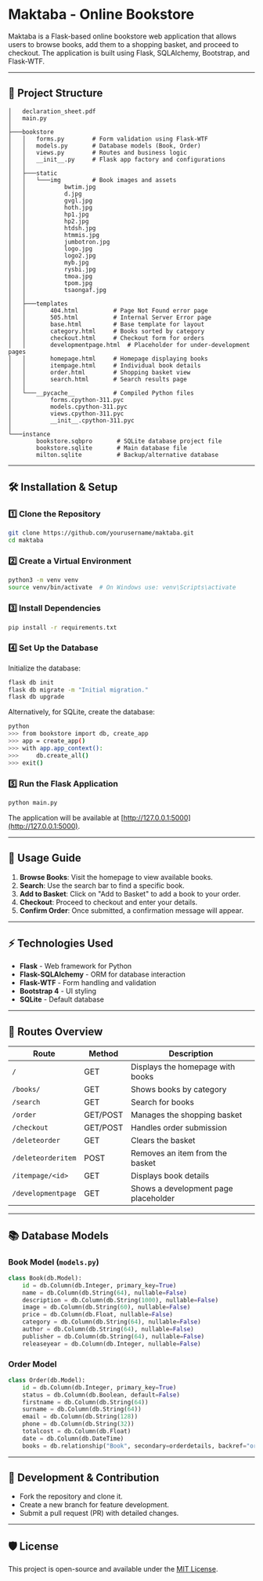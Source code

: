 # Maktaba - Online Bookstore

Maktaba is a Flask-based online bookstore web application that allows users to browse books, add them to a shopping basket, and proceed to checkout. The application is built using Flask, SQLAlchemy, Bootstrap, and Flask-WTF.

---

## 📂 Project Structure

```│   declaration_sheet.docx
│   declaration_sheet.pdf
│   main.py
│
├───bookstore
│   │   forms.py        # Form validation using Flask-WTF
│   │   models.py       # Database models (Book, Order)
│   │   views.py        # Routes and business logic
│   │   __init__.py     # Flask app factory and configurations
│   │
│   ├───static
│   │   └───img         # Book images and assets
│   │           bwtim.jpg
│   │           d.jpg
│   │           gvgl.jpg
│   │           hoth.jpg
│   │           hp1.jpg
│   │           hp2.jpg
│   │           htdsh.jpg
│   │           htmmis.jpg
│   │           jumbotron.jpg
│   │           logo.jpg
│   │           logo2.jpg
│   │           myb.jpg
│   │           rysbi.jpg
│   │           tmoa.jpg
│   │           tpom.jpg
│   │           tsaongaf.jpg
│   │
│   ├───templates
│   │       404.html          # Page Not Found error page
│   │       505.html          # Internal Server Error page
│   │       base.html         # Base template for layout
│   │       category.html     # Books sorted by category
│   │       checkout.html     # Checkout form for orders
│   │       developmentpage.html  # Placeholder for under-development pages
│   │       homepage.html     # Homepage displaying books
│   │       itempage.html     # Individual book details
│   │       order.html        # Shopping basket view
│   │       search.html       # Search results page
│   │
│   └───__pycache__           # Compiled Python files
│           forms.cpython-311.pyc
│           models.cpython-311.pyc
│           views.cpython-311.pyc
│           __init__.cpython-311.pyc
│
└───instance
        bookstore.sqbpro       # SQLite database project file
        bookstore.sqlite       # Main database file
        milton.sqlite          # Backup/alternative database
```

---

## 🛠️ Installation & Setup

### 1️⃣ Clone the Repository

```sh
git clone https://github.com/yourusername/maktaba.git
cd maktaba
```

### 2️⃣ Create a Virtual Environment

```sh
python3 -m venv venv
source venv/bin/activate  # On Windows use: venv\Scripts\activate
```

### 3️⃣ Install Dependencies

```sh
pip install -r requirements.txt
```

### 4️⃣ Set Up the Database

Initialize the database:

```sh
flask db init
flask db migrate -m "Initial migration."
flask db upgrade
```

Alternatively, for SQLite, create the database:

```sh
python
>>> from bookstore import db, create_app
>>> app = create_app()
>>> with app.app_context():
>>>     db.create_all()
>>> exit()
```

### 5️⃣ Run the Flask Application

```sh
python main.py
```

The application will be available at [http://127.0.0.1:5000](http://127.0.0.1:5000).

---

## 🚀 Usage Guide

1. **Browse Books**: Visit the homepage to view available books.
2. **Search**: Use the search bar to find a specific book.
3. **Add to Basket**: Click on "Add to Basket" to add a book to your order.
4. **Checkout**: Proceed to checkout and enter your details.
5. **Confirm Order**: Once submitted, a confirmation message will appear.

---

## ⚡ Technologies Used

- **Flask** - Web framework for Python
- **Flask-SQLAlchemy** - ORM for database interaction
- **Flask-WTF** - Form handling and validation
- **Bootstrap 4** - UI styling
- **SQLite** - Default database

---

## 📌 Routes Overview

| Route               | Method | Description |
|---------------------|--------|-------------|
| `/`                | GET    | Displays the homepage with books |
| `/books/`          | GET    | Shows books by category |
| `/search`         | GET    | Search for books |
| `/order`          | GET/POST | Manages the shopping basket |
| `/checkout`       | GET/POST | Handles order submission |
| `/deleteorder`    | GET    | Clears the basket |
| `/deleteorderitem`| POST   | Removes an item from the basket |
| `/itempage/<id>`  | GET    | Displays book details |
| `/developmentpage`| GET    | Shows a development page placeholder |

---

## 📚 Database Models

### Book Model (`models.py`)

```python
class Book(db.Model):
    id = db.Column(db.Integer, primary_key=True)
    name = db.Column(db.String(64), nullable=False)
    description = db.Column(db.String(1000), nullable=False)
    image = db.Column(db.String(60), nullable=False)
    price = db.Column(db.Float, nullable=False)
    category = db.Column(db.String(64), nullable=False)
    author = db.Column(db.String(64), nullable=False)
    publisher = db.Column(db.String(64), nullable=False)
    releaseyear = db.Column(db.Integer, nullable=False)
```

### Order Model

```python
class Order(db.Model):
    id = db.Column(db.Integer, primary_key=True)
    status = db.Column(db.Boolean, default=False)
    firstname = db.Column(db.String(64))
    surname = db.Column(db.String(64))
    email = db.Column(db.String(128))
    phone = db.Column(db.String(32))
    totalcost = db.Column(db.Float)
    date = db.Column(db.DateTime)
    books = db.relationship("Book", secondary=orderdetails, backref="orders")
```

---

## 🚀 Development & Contribution

- Fork the repository and clone it.
- Create a new branch for feature development.
- Submit a pull request (PR) with detailed changes.

---

## 🛡️ License

This project is open-source and available under the [MIT License](LICENSE).
